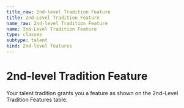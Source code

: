 ```yaml
---
title_raw: 2nd-level Tradition Feature
title: 2nd-Level Tradition Feature
name_raw: 2nd-level Tradition Feature
name: 2nd-Level Tradition Feature
type: classes
subtype: talent
kind: 2nd-level features
---
```


# 2nd-level Tradition Feature

Your talent tradition grants you a feature as shown on the 2nd-Level Tradition Features table.
